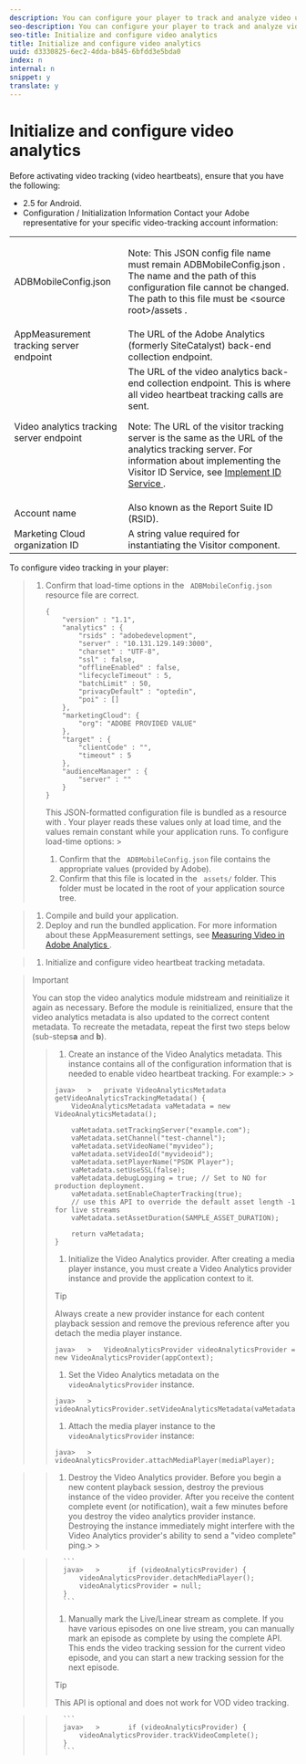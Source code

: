 ```yaml
---
description: You can configure your player to track and analyze video use.
seo-description: You can configure your player to track and analyze video use.
seo-title: Initialize and configure video analytics
title: Initialize and configure video analytics
uuid: d3330825-6ec2-4dda-b845-6bfdd3e5bda0
index: n
internal: n
snippet: y
translate: y
---
```


# Initialize and configure video analytics

Before activating video tracking (video heartbeats), ensure that you have the following:
* <!-- PH element: phrases/primetime-sdk-name --> 2.5 for Android.
* Configuration / Initialization Information Contact your Adobe representative for your specific video-tracking account information: 

<table id="table_3565328ABBEE4605A92EAE1ADE5D6F84"> 
 <tbody> 
  <tr> 
   <td colname="col1"> <span class="filepath"> ADBMobileConfig.json </span> </td> 
   <td colname="col2"> <p type="important">Note:  This JSON config file name must remain <span class="filepath"> ADBMobileConfig.json </span>. The name and the path of this configuration file cannot be changed. The path to this file must be <span class="filepath"> &lt;source root&gt;/assets </span>. </p> </td> 
  </tr> 
  <tr> 
   <td colname="col1"> AppMeasurement tracking server endpoint </td> 
   <td colname="col2"> The URL of the Adobe Analytics (formerly SiteCatalyst) back-end collection endpoint. </td> 
  </tr> 
  <tr> 
   <td colname="col1"> Video analytics tracking server endpoint </td> 
   <td colname="col2"> The URL of the video analytics back-end collection endpoint. This is where all video heartbeat tracking calls are sent. <p type="tip">Note:  The URL of the visitor tracking server is the same as the URL of the analytics tracking server. For information about implementing the Visitor ID Service, see <a href="https://marketing.adobe.com/resources/help/en_US/mcvid/mcvid-setup-target.html" format="html" scope="external"> Implement ID Service </a>. </p> </td> 
  </tr> 
  <tr> 
   <td colname="col1"> Account name </td> 
   <td colname="col2"> Also known as the Report Suite ID (RSID). </td> 
  </tr> 
  <tr> 
   <td colname="col1"> Marketing Cloud organization ID </td> 
   <td colname="col2"> A string value required for instantiating the Visitor component. </td> 
  </tr> 
 </tbody> 
</table>


To configure video tracking in your player:

>1. Confirm that load-time options in the ` ADBMobileConfig.json` resource file are correct.
>    
>       ```
>       { 
>           "version" : "1.1", 
>           "analytics" : { 
>               "rsids" : "adobedevelopment", 
>               "server" : "10.131.129.149:3000", 
>               "charset" : "UTF-8", 
>               "ssl" : false, 
>               "offlineEnabled" : false, 
>               "lifecycleTimeout" : 5, 
>               "batchLimit" : 50, 
>               "privacyDefault" : "optedin", 
>               "poi" : [] 
>           }, 
>           "marketingCloud": { 
>               "org": "ADOBE PROVIDED VALUE"  
>           }, 
>           "target" : { 
>               "clientCode" : "", 
>               "timeout" : 5 
>           }, 
>           "audienceManager" : { 
>               "server" : "" 
>           } 
>       }
>       ```
>       This JSON-formatted configuration file is bundled as a resource with  <!-- PH element: phrases/primetime-sdk-name --> . Your player reads these values only at load time, and the values remain constant while your application runs.
>       To configure load-time options: >    
>    1. Confirm that the ` ADBMobileConfig.json` file contains the appropriate values (provided by Adobe).
>    1. Confirm that this file is located in the ` assets/` folder. This folder must be located in the root of your application source tree.

>    1. Compile and build your application.
>    1. Deploy and run the bundled application. For more information about these AppMeasurement settings, see [ Measuring Video in Adobe Analytics ](https://marketing.adobe.com/resources/help/en_US/sc/appmeasurement/video/). 


>    
>1. Initialize and configure video heartbeat tracking metadata.

>   >[!IMPORTANT]
>   >
>   >You can stop the video analytics module midstream and reinitialize it again as necessary. Before the module is reinitialized, ensure that the video analytics metadata is also updated to the correct content metadata. To recreate the metadata, repeat the first two steps below (sub-steps**a** and **b**). 
>
>   >1. Create an instance of the Video Analytics metadata.
>   >   This instance contains all of the configuration information that is needed to enable video heartbeat tracking. For example:>   >
>   >   ```
>   >   java>   >   private VideoAnalyticsMetadata getVideoAnalyticsTrackingMetadata() { 
>   >       VideoAnalyticsMetadata vaMetadata = new VideoAnalyticsMetadata(); 
>   >     
>   >       vaMetadata.setTrackingServer("example.com"); 
>   >       vaMetadata.setChannel("test-channel"); 
>   >       vaMetadata.setVideoName("myvideo"); 
>   >       vaMetadata.setVideoId("myvideoid"); 
>   >       vaMetadata.setPlayerName("PSDK Player"); 
>   >       vaMetadata.setUseSSL(false); 
>   >       vaMetadata.debugLogging = true; // Set to NO for production deployment. 
>   >       vaMetadata.setEnableChapterTracking(true); 
>   >       // use this API to override the default asset length -1 for live streams 
>   >       vaMetadata.setAssetDuration(SAMPLE_ASSET_DURATION); 
>   >     
>   >       return vaMetadata; 
>   >   }
>   >   ```
>   >
>   >1. Initialize the Video Analytics provider.
>   >   After creating a media player instance, you must create a Video Analytics provider instance and provide the application context to it.
>   >   >[!TIP]
>   >   >
>   >   >Always create a new provider instance for each content playback session and remove the previous reference after you detach the media player instance.
>   >
>   >   ```
>   >   java>   >   VideoAnalyticsProvider videoAnalyticsProvider = new VideoAnalyticsProvider(appContext); 
>   >   
>   >   ```
>   >
>   >1. Set the Video Analytics metadata on the ` videoAnalyticsProvider` instance.
>   >
>   >   ```
>   >   java>   >   videoAnalyticsProvider.setVideoAnalyticsMetadata(vaMetadata);
>   >   ```
>   >
>   >1. Attach the media player instance to the ` videoAnalyticsProvider` instance:
>   >
>   >   ```
>   >   java>   >   videoAnalyticsProvider.attachMediaPlayer(mediaPlayer);
>   >   ```
>   >

>   >1. Destroy the Video Analytics provider.
>   >   Before you begin a new content playback session, destroy the previous instance of the video provider. After you receive the content complete event (or notification), wait a few minutes before you destroy the video analytics provider instance. Destroying the instance immediately might interfere with the Video Analytics provider's ability to send a "video complete" ping.>   >

>   >    
>   >       ```
>   >       java>   >       if (videoAnalyticsProvider) { 
>   >           videoAnalyticsProvider.detachMediaPlayer(); 
>   >           videoAnalyticsProvider = null; 
>   >       }
>   >       ```
>   >1. Manually mark the Live/Linear stream as complete.
>   >   If you have various episodes on one live stream, you can manually mark an episode as complete by using the complete API. This ends the video tracking session for the current video episode, and you can start a new tracking session for the next episode.
>   >   >[!TIP]
>   >   >
>   >   >This API is optional and does not work for VOD video tracking.
>   >

>   >    
>   >       ```
>   >       java>   >       if (videoAnalyticsProvider) { 
>   >           videoAnalyticsProvider.trackVideoComplete();    
>   >       }
>   >       ```
